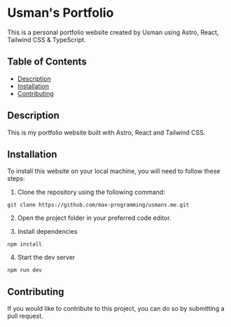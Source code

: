 # Usman's Portfolio

This is a personal portfolio website created by Usman using Astro, React, Tailwind CSS & TypeScript.

## Table of Contents

- [Description](#description)
- [Installation](#installation)
- [Contributing](#contributing)

## Description

This is my portfolio website built with Astro, React and Tailwind CSS.

## Installation

To install this website on your local machine, you will need to follow these steps:

1. Clone the repository using the following command:

```
git clone https://github.com/max-programming/usmans.me.git
```

2. Open the project folder in your preferred code editor.

3. Install dependencies

```
npm install
```

4. Start the dev server
```
npm run dev
```

## Contributing

If you would like to contribute to this project, you can do so by submitting a pull request.

